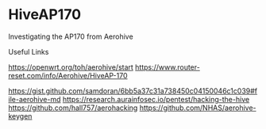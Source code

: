 # HiveAP170
Investigating the AP170 from Aerohive

Useful Links

https://openwrt.org/toh/aerohive/start
https://www.router-reset.com/info/Aerohive/HiveAP-170

https://gist.github.com/samdoran/6bb5a37c31a738450c04150046c1c039#file-aerohive-md
https://research.aurainfosec.io/pentest/hacking-the-hive
https://github.com/hall757/aerohacking
https://github.com/NHAS/aerohive-keygen

